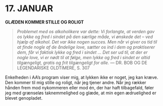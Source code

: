 # 17. JANUAR

**GLÆDEN KOMMER STILLE OG ROLIGT**

> *Problemet med os alkoholikere var dette: Vi forlangte, at verden gav os lykke og fred i sindet på den særlige måde, vi ønskede det – ved hjælp af alkohol. Det var ikke nogen succes. Men når vi giver os tid til at finde nogle af de åndelige love, sætter os ind i dem og praktiserer dem, får vi faktisk lykke og fred i sindet … Det ser ud til, at der er nogle love, vi er nødt til at følge, men lykke og fred i sindet er altid tilgængeligt, gratis og frit tilgængeligt for alle.*
> — DR. BOB OG DE LEGENDARISKE OLDTIMERE, S. 307

Enkelheden i AA’s program viser mig, at lykken ikke er noget, jeg kan kræve. Den kommer til mig stille og roligt, når jeg tjener andre. Når jeg rækker hånden frem mod nykommeren eller mod én, der har haft tilbagefald, føler jeg med grænseløs taknemmelighed og glæde, at min egen ædruelighed er blevet genopladet.
